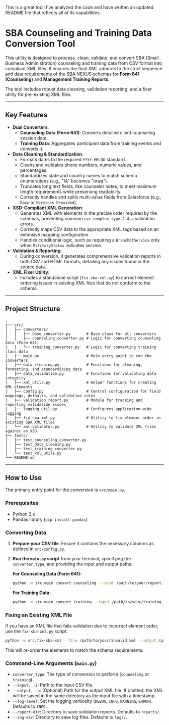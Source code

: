 This is a great tool\! I've analyzed the code and have written an updated README file that reflects all of its capabilities.

# SBA Counseling and Training Data Conversion Tool

This utility is designed to process, clean, validate, and convert SBA (Small Business Administration) counseling and training data from CSV format into compliant XML files. It ensures the final XML adheres to the strict sequence and data requirements of the SBA NEXUS schemas for **Form 641 (Counseling)** and **Management Training Reports**.

The tool includes robust data cleaning, validation reporting, and a fixer utility for pre-existing XML files.

-----

## Key Features

  * **Dual Converters**:
      * **Counseling Data (Form 641)**: Converts detailed client counseling session data.
      * **Training Data**: Aggregates participant data from training events and converts it.
  * **Data Cleaning & Standardization**:
      * Formats dates to the required `YYYY-MM-DD` standard.
      * Cleans and validates phone numbers, numeric values, and percentages.
      * Standardizes state and country names to match schema enumerations (e.g., "IA" becomes "Iowa").
      * Truncates long text fields, like counselor notes, to meet maximum length requirements while preserving readability.
      * Correctly handles and splits multi-value fields from Salesforce (e.g., `Race` or `Services Provided`).
  * **XSD-Compliant XML Generation**:
      * Generates XML with elements in the precise order required by the schemas, preventing common `cvc-complex-type.2.4.a` validation errors.
      * Correctly maps CSV data to the appropriate XML tags based on an extensive mapping configuration.
      * Handles conditional logic, such as requiring a `BranchOfService` only when `MilitaryStatus` indicates service.
  * **Validation & Reporting**:
      * During conversion, it generates comprehensive validation reports in both CSV and HTML formats, detailing any issues found in the source data.
  * **XML Fixer Utility**:
      * Includes a standalone script (`fix-sba-xml.py`) to correct element ordering issues in existing XML files that do not conform to the schema.

-----

## Project Structure

```
.
├── src/
│   ├── converters/
│   │   ├── base_converter.py       # Base class for all converters
│   │   ├── counseling_converter.py # Logic for converting counseling data (Form 641)
│   │   └── training_converter.py   # Logic for converting training class data
│   ├── main.py                     # Main entry point to run the converters
│   ├── data_cleaning.py            # Functions for cleaning, formatting, and standardizing data
│   ├── data_validation.py          # Functions for validating data integrity
│   ├── xml_utils.py                # Helper functions for creating XML elements
│   ├── config.py                   # Central configuration for field mappings, defaults, and validation rules
│   ├── validation_report.py        # Module for tracking and reporting validation issues
│   ├── logging_util.py             # Configures application-wide logging
│   ├── fix-sba-xml.py              # Utility to fix element order in existing SBA XML files
│   └── xml-validator.py            # Utility to validate XML files against an XSD
├── tests/
│   ├── test_counseling_converter.py
│   ├── test_data_cleaning.py
│   ├── test_training_converter.py
│   └── test_xml_utils.py
└── README.md
```

-----

## How to Use

The primary entry point for the conversion is `src/main.py`.

### Prerequisites

  * Python 3.x
  * Pandas library (`pip install pandas`)

### Converting Data

1.  **Prepare your CSV file**. Ensure it contains the necessary columns as defined in `src/config.py`.

2.  **Run the `main.py` script** from your terminal, specifying the `converter_type`, and providing the input and output paths.

    **For Counseling Data (Form 641):**

    ```bash
    python -m src.main convert counseling --input /path/to/your/report.csv --output /path/to/output/counseling_data.xml
    ```

    **For Training Data:**

    ```bash
    python -m src.main convert training --input /path/to/your/training_report.csv --output /path/to/output/training_data.xml
    ```

### Fixing an Existing XML File

If you have an XML file that fails validation due to incorrect element order, use the `fix-sba-xml.py` script:

```bash
python -m src.fix-sba-xml --file /path/to/your/invalid.xml --output /path/to/output/fixed.xml
```

This will re-order the elements to match the schema requirements.

### Command-Line Arguments (`main.py`)

  * `converter_type`: The type of conversion to perform (`counseling` or `training`).
  * `--input, -i`: Path to the input CSV file.
  * `--output, -o`: (Optional) Path for the output XML file. If omitted, the XML will be saved in the same directory as the input file with a timestamp.
  * `--log-level`: Set the logging verbosity (`DEBUG`, `INFO`, `WARNING`, `ERROR`). Defaults to `INFO`.
  * `--report-dir`: Directory to save validation reports. Defaults to `reports/`.
  * `--log-dir`: Directory to save log files. Defaults to `logs/`.
